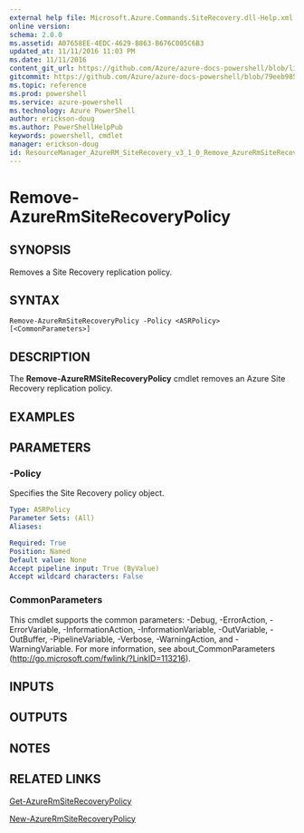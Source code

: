 ```yaml
---
external help file: Microsoft.Azure.Commands.SiteRecovery.dll-Help.xml
online version: 
schema: 2.0.0
ms.assetid: A07658EE-4EDC-4629-B863-B676C005C6B3
updated_at: 11/11/2016 11:03 PM
ms.date: 11/11/2016
content_git_url: https://github.com/Azure/azure-docs-powershell/blob/live/azureps-cmdlets-docs/ResourceManager/AzureRM.SiteRecovery/v3.1.0/Remove-AzureRmSiteRecoveryPolicy.md
gitcommit: https://github.com/Azure/azure-docs-powershell/blob/79eeb985ea480979357fb4695832a0c3d29a48bf/azureps-cmdlets-docs/ResourceManager/AzureRM.SiteRecovery/v3.1.0/Remove-AzureRmSiteRecoveryPolicy.md
ms.topic: reference
ms.prod: powershell
ms.service: azure-powershell
ms.technology: Azure PowerShell
author: erickson-doug
ms.author: PowerShellHelpPub
keywords: powershell, cmdlet
manager: erickson-doug
id: ResourceManager_AzureRM_SiteRecovery_v3_1_0_Remove_AzureRmSiteRecoveryPolicy_md
---
```


# Remove-AzureRmSiteRecoveryPolicy

## SYNOPSIS
Removes a Site Recovery replication policy.

## SYNTAX

```
Remove-AzureRmSiteRecoveryPolicy -Policy <ASRPolicy> [<CommonParameters>]
```

## DESCRIPTION
The **Remove-AzureRMSiteRecoveryPolicy** cmdlet removes an Azure Site Recovery replication policy.

## EXAMPLES


## PARAMETERS

### -Policy
Specifies the Site Recovery policy object.

```yaml
Type: ASRPolicy
Parameter Sets: (All)
Aliases:

Required: True
Position: Named
Default value: None
Accept pipeline input: True (ByValue)
Accept wildcard characters: False
```

### CommonParameters
This cmdlet supports the common parameters: -Debug, -ErrorAction, -ErrorVariable, -InformationAction, -InformationVariable, -OutVariable, -OutBuffer, -PipelineVariable, -Verbose, -WarningAction, and -WarningVariable. For more information, see about_CommonParameters (http://go.microsoft.com/fwlink/?LinkID=113216).

## INPUTS

## OUTPUTS

## NOTES

## RELATED LINKS

[Get-AzureRmSiteRecoveryPolicy](xref:ResourceManager/AzureRM.SiteRecovery/v3.1.0/Get-AzureRmSiteRecoveryPolicy.md)

[New-AzureRmSiteRecoveryPolicy](xref:ResourceManager/AzureRM.SiteRecovery/v3.1.0/New-AzureRmSiteRecoveryPolicy.md)
